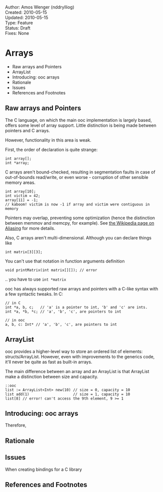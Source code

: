 
Author:  Amos Wenger (nddrylliog)  
Created: 2010-05-15  
Updated: 2010-05-15  
Type:    Feature  
Status:  Draft  
Fixes:   None  

Arrays
======

   + Raw arrays and Pointers
   + ArrayList
   + Introducing: ooc arrays
   + Rationale
   + Issues
   + References and Footnotes

Raw arrays and Pointers
-----------------------

The C language, on which the main ooc implementation is largely based, offers some level of array support. Little distinction is being made between pointers and C arrays.

However, functionality in this area is weak.

First, the order of declaration is quite strange:

    int array[];
    int *array;

C arrays aren't bound-checked, resulting in segmentation faults in case of out-of-bounds read/write, or even worse - corruption of other sensible memory areas.

    int array[10];
    int victim = 42;
    array[11] = -1;
    // kaboom! victim is now -1 if array and victim were contiguous in memory

Pointers may overlap, preventing some optimization (hence the distinction between memmov and memcpy, for example). See [the Wikipedia page on Aliasing][1] for more details.

Also, C arrays aren't multi-dimensional. Although you can declare things like

    int matrix[3][3];

You can't use that notation in function arguments definition

    void printMatrix(int matrix[][]); // error
    
.. you have to use `int *matrix`

ooc has always supported raw arrays and pointers with a C-like syntax with a few syntactic tweaks. In C:

    // in C
    int *a, b, c;   // 'a' is a pointer to int, 'b' and 'c' are ints.
    int *a, *b, *c; // 'a', 'b', 'c', are pointers to int

    // in ooc
    a, b, c: Int* // 'a', 'b', 'c', are pointers to int

ArrayList
---------

ooc provides a higher-level way to store an ordered list of elements: structs/ArrayList. However, even with improvements to the generics code, it'll never be quite as fast as built-in arrays.

The main difference between an array and an ArrayList is that ArrayList make a distinction between size and capacity.

    ::ooc
    list := ArrayList<Int> new(10) // size = 0, capacity = 10
    list add(1)                    // size = 1, capacity = 10
    list[8] // error! can't access the 9th element, 9 >= 1

Introducing: ooc arrays
-----------------------

Therefore, 

Rationale
---------



Issues
------

When creating bindings for a C library


References and Footnotes
------------------------


[1]: http://en.wikipedia.org/wiki/Aliasing_(computing) "Wikipedia article on Aliasing"
